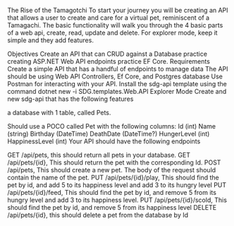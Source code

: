 The Rise of the Tamagotchi
To start your journey you will be creating an API that allows a user to create and care for a virtual pet, reminiscent of a Tamagachi. The basic functionality will walk you through the 4 basic parts of a web api, create, read, update and delete. For explorer mode, keep it simple and they add features.

Objectives
Create an API that can CRUD against a Database
practice creating ASP.NET Web API endpoints
practice EF Core.
Requirements
Create a simple API that has a handful of endpoints to manage data
The API should be using Web API Controllers, Ef Core, and Postgres database
Use Postman for interacting with your API.
Install the sdg-api template using the command dotnet new -i SDG.templates.Web.API
Explorer Mode
Create and new sdg-api that has the following features

a database with 1 table, called Pets.

Should use a POCO called Pet with the following columns:
Id (int)
Name (string)
Birthday (DateTime)
DeathDate (DateTime?)
HungerLevel (int)
HappinessLevel (int)
Your API should have the following endpoints

GET /api/pets, this should return all pets in your database.
GET /api/pets/{id}, This should return the pet with the corresponding Id.
POST /api/pets, This should create a new pet. The body of the request should contain the name of the pet.
PUT /api/pets/{id}/play, This should find the pet by id, and add 5 to its happiness level and add 3 to its hungry level
PUT /api/pets/{id}/feed, This should find the pet by id, and remove 5 from its hungry level and add 3 to its happiness level.
PUT /api/pets/{id}/scold, This should find the pet by id, and remove 5 from its happiness level
DELETE /api/pets/{id}, this should delete a pet from the database by Id
